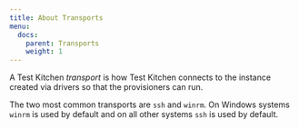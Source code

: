 ```yaml
---
title: About Transports
menu:
  docs:
    parent: Transports
    weight: 1
---
```


A Test Kitchen *transport* is how Test Kitchen connects to the instance created via drivers so that the provisioners can run.

The two most common transports are `ssh` and `winrm`. On Windows systems `winrm` is used by default and on all other systems `ssh` is used by default.
